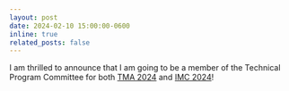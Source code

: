 ```yaml
---
layout: post
date: 2024-02-10 15:00:00-0600
inline: true
related_posts: false
---
```


I am thrilled to announce that I am going to be a member of the Technical Program Committee for both [TMA 2024](https://tma.ifip.org/2024/) and [IMC 2024](https://conferences.sigcomm.org/imc/2024/)!
